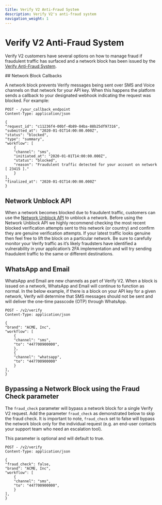 ```yaml
---
title: Verify V2 Anti-Fraud System
description: Verify V2's anti-fraud system
navigation_weight: 1
---
```


# Verify V2 Anti-Fraud System

Verify V2 customers have several options on how to manage fraud if fraudulent traffic has surfaced and a network block has been issued by the [Verify Anti-Fraud System](/verify/guides/anti-fraud-system).

## Network Block Callbacks

A network block prevents Verify messages being sent over SMS and Voice channels on that network for your API key. When this happens the platform sends a callback to your designated webhook indicating the request was blocked. For example:

```
POST - /your_callback_endpoint
Content-Type: application/json

{
"request_id": "c11236f4-00bf-4b89-84ba-88b25df97316",
"submitted_at": "2020-01-01T14:00:00.000Z",
"status": "blocked",
"type": "summary",
"workflow": [
    {
    "channel": "sms",
    "initiated_at": "2020-01-01T14:00:00.000Z",
    "status": "blocked",
    "reason": "Fraudulent traffic detected for your account on network [ 23415 ]."
    }
],
"finalized_at": "2020-01-01T14:00:00.000Z"
}
```

## Network Unblock API

When a network becomes blocked due to fraudulent traffic, customers can use the [Network Unblock API](/api/verify#networkUnblock) to unblock a network. Before using the Network Unblock API we highly recommend checking the most recent blocked verification attempts sent to this network (or country) and confirm they are genuine verification attempts. If your latest traffic looks genuine then feel free to lift the block on a particular network. Be sure to carefully monitor your Verify traffic as it’s likely fraudsters have identified a vulnerability in your application’s 2FA implementation and will try sending fraudulent traffic to the same or different destinations.

## WhatsApp and Email

WhatsApp and Email are new channels as part of  Verify V2. When a block is issued on a network, WhatsApp and Email will continue to function as normal. In the below example, if there is a block on your API key for a given network, Verify will determine that SMS messages should not be sent and will deliver the one-time passcode (OTP) through WhatsApp.

```
POST - /v2/verify
Content-Type: application/json

{
"brand": "ACME, Inc",
"workflow": [
    {
    "channel": "sms",
    "to": "447700900000",
    },
    {
    "channel": "whatsapp",
    "to": "447700900000"
    }
],
}
```

## Bypassing a Network Block using the Fraud Check parameter

The `fraud_check` parameter will bypass a network block for a single Verify V2 request. Add the parameter `fraud_check` as demonstrated below to skip the fraud check. It is important to note, `fraud_check` set to false will bypass the network block only for the individual request (e.g. an end-user contacts your support team who need an escalation tool).

This parameter is optional and will default to true.

```
POST - /v2/verify
Content-Type: application/json

{
"fraud_check": false,
"brand": "ACME, Inc",
"workflow": [    
    {
    "channel": "sms",
    "to": "447700900000",
    }
],
}
```
